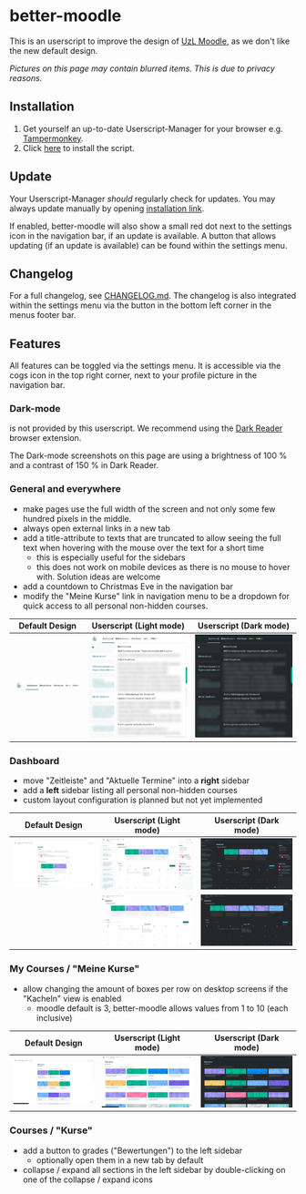 # better-moodle

This is an userscript to improve the design of [UzL Moodle](https://moodle.uni-luebeck.de/), as we don't like the new default design.

_Pictures on this page may contain blurred items. This is due to privacy reasons._

## Installation

1. Get yourself an up-to-date Userscript-Manager for your browser e.g. [Tampermonkey](https://www.tampermonkey.net/).
2. Click [here][installation] to install the script.

## Update

Your Userscript-Manager _should_ regularly check for updates. You may always update manually by opening [installation link][installation].

If enabled, better-moodle will also show a small red dot next to the settings icon in the navigation bar, if an update is available.
A button that allows updating (if an update is available) can be found within the settings menu.

## Changelog

For a full changelog, see [CHANGELOG.md](./CHANGELOG.md). The changelog is also integrated within the settings menu via the button in the bottom left corner in the menus footer bar.

## Features

All features can be toggled via the settings menu. It is accessible via the cogs icon in the top right corner, next to your profile picture in the navigation bar.

### Dark-mode

is not provided by this userscript. We recommend using the [Dark Reader](https://darkreader.org/) browser extension.

The Dark-mode screenshots on this page are using a brightness of 100 % and a contrast of 150 % in Dark Reader.

### General and everywhere

- make pages use the full width of the screen and not only some few hundred pixels in the middle. 
- always open external links in a new tab
- add a title-attribute to texts that are truncated to allow seeing the full text when hovering with the mouse over the text for a short time
    - this is especially useful for the sidebars
    - this does not work on mobile devices as there is no mouse to hover with. Solution ideas are welcome
- add a countdown to Christmas Eve in the navigation bar
- modify the "Meine Kurse" link in navigation menu to be a dropdown for quick access to all personal non-hidden courses.

|                     Default Design                      |                    Userscript (Light mode)                     |                    Userscript (Dark mode)                    |
|:-------------------------------------------------------:|:--------------------------------------------------------------:|:------------------------------------------------------------:|
| ![Default Design](./img/general/my_courses/default.png) | ![Userscript (Light mode)](./img/general/my_courses/light.png) | ![Userscript (Dark mode)](./img/general/my_courses/dark.png) |

### Dashboard

-   move "Zeitleiste" and "Aktuelle Termine" into a **right** sidebar
-   add a **left** sidebar listing all personal non-hidden courses
- custom layout configuration is planned but not yet implemented

|                 Default Design                 |                   Userscript (Light mode)                    |                   Userscript (Dark mode)                   |
|:----------------------------------------------:|:------------------------------------------------------------:|:----------------------------------------------------------:|
| ![Default Design](./img/dashboard/default.png) |    ![Userscript (Light mode)](./img/dashboard/light.png)     |    ![Userscript (Dark mode)](./img/dashboard/dark.png)     |
|                                                | ![Userscript (Light mode)](./img/dashboard/light_closed.png) | ![Userscript (Dark mode)](./img/dashboard/dark_closed.png) |

### My Courses / "Meine Kurse"

-   allow changing the amount of boxes per row on desktop screens if the "Kacheln" view is enabled
    - moodle default is 3, better-moodle allows values from 1 to 10 (each inclusive)  

|                 Default Design                  |                Userscript (Light mode)                 |                Userscript (Dark mode)                |
|:-----------------------------------------------:|:------------------------------------------------------:|:----------------------------------------------------:|
| ![Default Design](./img/my_courses/default.png) | ![Userscript (Light mode)](./img/my_courses/light.png) | ![Userscript (Dark mode)](./img/my_courses/dark.png) |

### Courses / "Kurse"

- add a button to grades ("Bewertungen") to the left sidebar
  - optionally open them in a new tab by default
- collapse / expand all sections in the left sidebar by double-clicking on one of the collapse / expand icons

[installation]: https://github.com/jxn-30/better-moodle/raw/main/redesign.user.js
